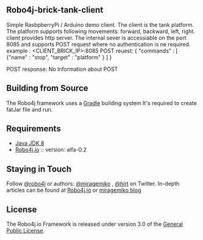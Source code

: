 ## Robo4j-brick-tank-client
Simple RasbpberryPi / Arduino demo client. The client is the tank platform.
The platform supports following movements: forward, backward, left, right.
client provides http server.
The internal sever is accessiable on the port 8085 and supports POST 
request where no authentication is ne required.
example : <CLIENT_BRICK_IP>:8085
POST reuest: 
{ 
  "commands" : [
     {"name"  : "stop",
     "target" : "platform"
     }
  ]
}

POST response: No Information about POST

## Building from Source
The Robo4j framework uses a [Gradle][] building system
It's required to create fatJar file and run.


## Requirements
* [Java JDK 8][]
* [Robo4j.io][] :: version: alfa-0.2

## Staying in Touch
Follow [@robo4j][] or authors: [@miragemiko] , [@hirt][]
on Twitter. In-depth articles can be found at [Robo4j.io][] or [miragemiko blog][]

## License
The Robo4j.io Framework is released under version 3.0 of the [General Public License][].

[Robo4j.io]: http://www.robo4j.io
[miragemiko blog]: http://www.miroslavkopecky.com
[General Public License]: http://www.gnu.org/licenses/gpl-3.0-standalone.html0
[@robo4j]: https://twitter.com/robo4j
[@miragemiko]: https://twitter.com/miragemiko
[@hirt]: https://twitter.com/hirt
[Gradle]: http://gradle.org
[Java JDK 8]: http://www.oracle.com/technetwork/java/javase/downloads
[Git]: http://help.github.com/set-up-git-redirect
[Robo4j documentation]: http://www.robo4j.io/p/documentation.html
